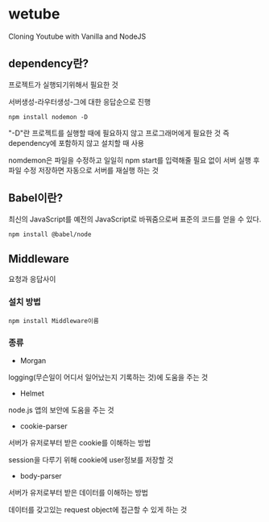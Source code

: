 # wetube

Cloning Youtube with Vanilla and NodeJS

## dependency란?

프로젝트가 실행되기위해서 필요한 것

서버생성-라우터생성-그에 대한 응답순으로 진행

`npm install nodemon -D`

"-D"란 프로젝트를 실행할 때에 필요하지 않고 프로그래머에게 필요한 것
즉 dependency에 포함하지 않고 설치할 때 사용

nomdemon은 파일을 수정하고 일일히 npm start를 입력해줄 필요 없이 서버 실행 후 파일 수정 저장하면 자동으로 서버를 재실행 하는 것

## Babel이란?

최신의 JavaScript를 예전의 JavaScript로 바꿔줌으로써 표준의 코드를 얻을 수 있다.

`npm install @babel/node`

## Middleware

요청과 응답사이

### 설치 방법

`npm install Middleware이름`

### 종류

- Morgan

logging(무슨일이 어디서 일어났는지 기록하는 것)에 도움을 주는 것

- Helmet

node.js 앱의 보안에 도움을 주는 것

- cookie-parser

서버가 유저로부터 받은 cookie를 이해하는 방법

session을 다루기 위해 cookie에 user정보를 저장할 것

- body-parser

서버가 유저로부터 받은 데이터를 이해하는 방법

데이터를 갖고있는 request object에 접근할 수 있게 하는 것

